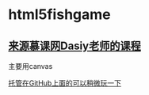 # html5fishgame

## [来源慕课网Dasiy老师的课程](https://www.imooc.com/video/9939)

主要用canvas

[托管在GitHub上面的可以稍微玩一下](https://wangzilong1997.github.io/html5fishgame/)
